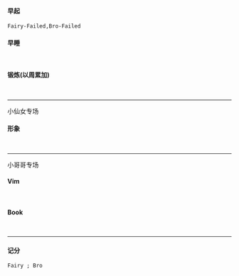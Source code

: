 #### 早起
`Fairy-Failed,Bro-Failed `
#### 早睡
` `
#### 锻炼(以周累加)
` `
***
小仙女专场
#### 形象
` `
***
小哥哥专场
#### Vim
` `
#### Book
` `
***
#### 记分
`
Fairy ;
Bro 
`
